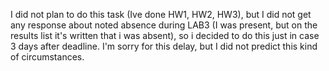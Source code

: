 I did not plan to do this task (Ive done HW1, HW2, HW3), but I did not get any response about noted absence during LAB3 (I was present, but on the results list it's written that i was absent), so i decided to do this just in case 3 days after deadline. I'm sorry for this delay, but I did not predict this kind of circumstances.
